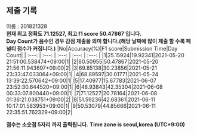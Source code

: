 


  
## 제출 기록  
이름 : 201821328  
**현재 최고 정확도 71.12527, 최고 f1 score 50.47867 입니다.**  
**Day Count가 음수인 경우 감점 제출을 의미 합니다.(해당 날짜에 많이 제출 할 수록 페널티 점수가 커집니다.)**
|No|Accuracy(%)|F1 score|Submission Time|Day Count|
| :---: | :---: | :---: | :---: | :---: |
|1|25.15924|19.92341|2021-05-20 21:51:00.538474+09:00|1|
|2|60.50955|50.47867|2021-05-20 21:56:11.943697+09:00|2|
|3|69.85138|30.23856|2021-05-21 23:33:47.033064+09:00|1|
|4|68.89597|30.01771|2021-05-24 13:39:22.570642+09:00|1|
|5|17.40977|15.67783|2021-06-07 23:52:30.644520+09:00|1|
|6|48.93843|42.35304|2021-06-08 00:33:07.800440+09:00|1|
|7|71.12527|20.78164|2021-06-08 01:36:21.038751+09:00|2|
|8|51.59236|42.68361|2021-06-11 10:17:01.583953+09:00|1|
|9|50.53079|44.85666|2021-06-11 22:35:51.762329+09:00|2|


**점수는 소숫점 5자리 까지 출력됩니다.**
**Time zone is seoul,korea (UTC+9:00)**
